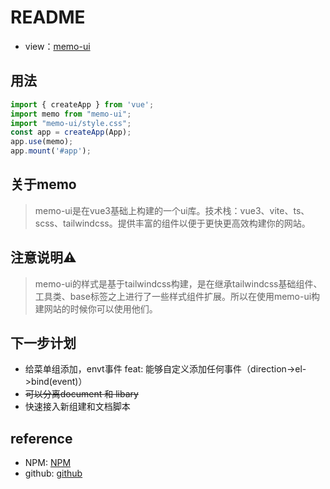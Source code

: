 # README
+ view：[memo-ui](http://103.61.39.94:3000/)
## 用法
```typescript
import { createApp } from 'vue';
import memo from "memo-ui";
import "memo-ui/style.css";
const app = createApp(App);
app.use(memo);
app.mount('#app');
```
## 关于memo
> memo-ui是在vue3基础上构建的一个ui库。技术栈：vue3、vite、ts、scss、tailwindcss。提供丰富的组件以便于更快更高效构建你的网站。
## 注意说明⚠️
> memo-ui的样式是基于tailwindcss构建，是在继承tailwindcss基础组件、工具类、base标签之上进行了一些样式组件扩展。所以在使用memo-ui构建网站的时候你可以使用他们。
## 下一步计划
+ 给菜单组添加，envt事件 feat: 能够自定义添加任何事件（direction->el->bind(event)）
+ ~~可以分离document 和 libary~~
+ 快速接入新组建和文档脚本

## reference

+ NPM: [NPM](https://www.npmjs.com/package/memo-ui)
+ github: [github](https://github.com/Mrxyy/memo-ui)
